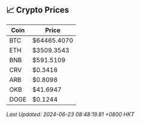 ## 📈 Crypto Prices

| Coin | Price |
| ---- | ----- |
| BTC | $64465.4070 |
| ETH | $3509.3543 |
| BNB | $591.5109 |
| CRV | $0.3418 |
| ARB | $0.8098 |
| OKB | $41.6947 |
| DOGE | $0.1244 |

_Last Updated: 2024-06-23 08:48:19.81 +0800 HKT_